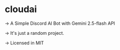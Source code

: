 # cloudai
-> A Simple Discord AI Bot with Gemini 2.5-flash API

-> It's just a random project.

-> Licensed in MIT